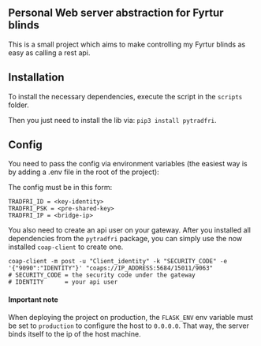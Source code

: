## Personal Web server abstraction for Fyrtur blinds

This is a small project which aims to make controlling my Fyrtur blinds as easy as calling a rest api.

## Installation

To install the necessary dependencies, execute the script in the `scripts` folder.

Then you just need to install the lib via: `pip3 install pytradfri`.

## Config

You need to pass the config via environment variables (the easiest way is by adding a .env file in the root of the 
project):

The config must be in this form:

```
TRADFRI_ID = <key-identity>
TRADFRI_PSK = <pre-shared-key>
TRADFRI_IP = <bridge-ip>
```

You also need to create an api user on your gateway. After you installed all dependencies from the `pytradfri` package, 
you can simply use the now installed `coap-client` to create one.

```
coap-client -m post -u "Client_identity" -k "SECURITY_CODE" -e '{"9090":"IDENTITY"}' "coaps://IP_ADDRESS:5684/15011/9063"
# SECURITY_CODE = the security code under the gateway
# IDENTITY      = your api user
```

#### Important note

When deploying the project on production, the `FLASK_ENV` env variable must be set to `production` to configure the 
host to `0.0.0.0`. That way, the server binds itself to the ip of the host machine.